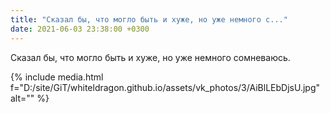 ```yaml
---
title: "Сказал бы, что могло быть и хуже, но уже немного с..."
date: 2021-06-03 23:38:00 +0300
---
```


Сказал бы, что могло быть и хуже, но уже немного сомневаюсь.

{% include media.html f="D:/site/GiT/whiteldragon.github.io/assets/vk_photos/3/AiBlLEbDjsU.jpg" alt="" %}
